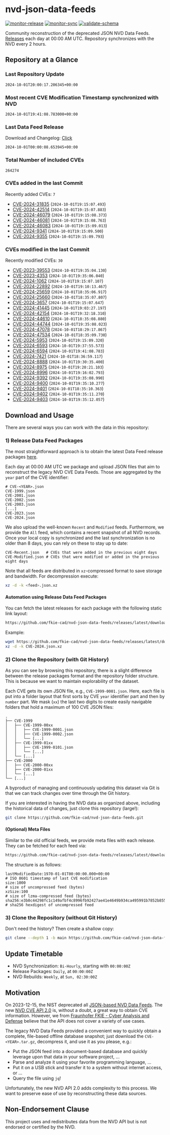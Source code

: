 # nvd-json-data-feeds

[![monitor-release](https://github.com/fkie-cad/nvd-json-data-feeds/actions/workflows/monitor_release.yml/badge.svg)](https://github.com/fkie-cad/nvd-json-data-feeds/actions/workflows/monitor_release.yml)
[![monitor-sync](https://github.com/fkie-cad/nvd-json-data-feeds/actions/workflows/monitor_sync.yml/badge.svg)](https://github.com/fkie-cad/nvd-json-data-feeds/actions/workflows/monitor_sync.yml)
[![validate-schema](https://github.com/fkie-cad/nvd-json-data-feeds/actions/workflows/validate_schema.yml/badge.svg)](https://github.com/fkie-cad/nvd-json-data-feeds/actions/workflows/validate_schema.yml)

Community reconstruction of the deprecated JSON NVD Data Feeds.
[Releases](https://github.com/fkie-cad/nvd-json-data-feeds/releases/latest) each day at 00:00 AM UTC.
Repository synchronizes with the NVD every 2 hours.

## Repository at a Glance

### Last Repository Update

```plain
2024-10-01T20:00:17.206345+00:00
```

### Most recent CVE Modification Timestamp synchronized with NVD

```plain
2024-10-01T19:41:08.783000+00:00
```

### Last Data Feed Release

Download and Changelog: [Click](https://github.com/fkie-cad/nvd-json-data-feeds/releases/latest)

```plain
2024-10-01T00:00:08.653945+00:00
```

### Total Number of included CVEs

```plain
264274
```

### CVEs added in the last Commit

Recently added CVEs: `7`

- [CVE-2024-31835](CVE-2024/CVE-2024-318xx/CVE-2024-31835.json) (`2024-10-01T19:15:07.493`)
- [CVE-2024-42514](CVE-2024/CVE-2024-425xx/CVE-2024-42514.json) (`2024-10-01T19:15:07.883`)
- [CVE-2024-46079](CVE-2024/CVE-2024-460xx/CVE-2024-46079.json) (`2024-10-01T19:15:08.373`)
- [CVE-2024-46081](CVE-2024/CVE-2024-460xx/CVE-2024-46081.json) (`2024-10-01T19:15:08.763`)
- [CVE-2024-46083](CVE-2024/CVE-2024-460xx/CVE-2024-46083.json) (`2024-10-01T19:15:09.013`)
- [CVE-2024-9341](CVE-2024/CVE-2024-93xx/CVE-2024-9341.json) (`2024-10-01T19:15:09.500`)
- [CVE-2024-9355](CVE-2024/CVE-2024-93xx/CVE-2024-9355.json) (`2024-10-01T19:15:09.793`)


### CVEs modified in the last Commit

Recently modified CVEs: `30`

- [CVE-2023-39553](CVE-2023/CVE-2023-395xx/CVE-2023-39553.json) (`2024-10-01T19:35:04.130`)
- [CVE-2023-4353](CVE-2023/CVE-2023-43xx/CVE-2023-4353.json) (`2024-10-01T19:35:06.040`)
- [CVE-2024-1062](CVE-2024/CVE-2024-10xx/CVE-2024-1062.json) (`2024-10-01T19:15:07.107`)
- [CVE-2024-22892](CVE-2024/CVE-2024-228xx/CVE-2024-22892.json) (`2024-10-01T19:10:13.467`)
- [CVE-2024-25659](CVE-2024/CVE-2024-256xx/CVE-2024-25659.json) (`2024-10-01T18:35:06.917`)
- [CVE-2024-25660](CVE-2024/CVE-2024-256xx/CVE-2024-25660.json) (`2024-10-01T18:35:07.807`)
- [CVE-2024-3657](CVE-2024/CVE-2024-36xx/CVE-2024-3657.json) (`2024-10-01T19:15:07.647`)
- [CVE-2024-41445](CVE-2024/CVE-2024-414xx/CVE-2024-41445.json) (`2024-10-01T19:03:27.197`)
- [CVE-2024-42154](CVE-2024/CVE-2024-421xx/CVE-2024-42154.json) (`2024-10-01T19:32:18.310`)
- [CVE-2024-44610](CVE-2024/CVE-2024-446xx/CVE-2024-44610.json) (`2024-10-01T18:35:08.880`)
- [CVE-2024-44744](CVE-2024/CVE-2024-447xx/CVE-2024-44744.json) (`2024-10-01T19:35:08.023`)
- [CVE-2024-47078](CVE-2024/CVE-2024-470xx/CVE-2024-47078.json) (`2024-10-01T18:29:17.867`)
- [CVE-2024-47534](CVE-2024/CVE-2024-475xx/CVE-2024-47534.json) (`2024-10-01T18:35:09.730`)
- [CVE-2024-5953](CVE-2024/CVE-2024-59xx/CVE-2024-5953.json) (`2024-10-01T19:15:09.320`)
- [CVE-2024-6593](CVE-2024/CVE-2024-65xx/CVE-2024-6593.json) (`2024-10-01T19:37:55.573`)
- [CVE-2024-6594](CVE-2024/CVE-2024-65xx/CVE-2024-6594.json) (`2024-10-01T19:41:08.783`)
- [CVE-2024-7421](CVE-2024/CVE-2024-74xx/CVE-2024-7421.json) (`2024-10-01T18:36:59.117`)
- [CVE-2024-8888](CVE-2024/CVE-2024-88xx/CVE-2024-8888.json) (`2024-10-01T19:30:35.400`)
- [CVE-2024-8975](CVE-2024/CVE-2024-89xx/CVE-2024-8975.json) (`2024-10-01T19:20:21.103`)
- [CVE-2024-8996](CVE-2024/CVE-2024-89xx/CVE-2024-8996.json) (`2024-10-01T19:16:02.793`)
- [CVE-2024-9392](CVE-2024/CVE-2024-93xx/CVE-2024-9392.json) (`2024-10-01T19:35:08.990`)
- [CVE-2024-9400](CVE-2024/CVE-2024-94xx/CVE-2024-9400.json) (`2024-10-01T19:35:10.277`)
- [CVE-2024-9401](CVE-2024/CVE-2024-94xx/CVE-2024-9401.json) (`2024-10-01T18:35:10.363`)
- [CVE-2024-9402](CVE-2024/CVE-2024-94xx/CVE-2024-9402.json) (`2024-10-01T19:35:11.270`)
- [CVE-2024-9403](CVE-2024/CVE-2024-94xx/CVE-2024-9403.json) (`2024-10-01T19:35:12.057`)


## Download and Usage

There are several ways you can work with the data in this repository:

### 1) Release Data Feed Packages

The most straightforward approach is to obtain the latest Data Feed release packages [here](https://github.com/fkie-cad/nvd-json-data-feeds/releases/latest).

Each day at 00:00 AM UTC we package and upload JSON files that aim to reconstruct the legacy NVD CVE Data Feeds.
Those are aggregated by the `year` part of the CVE identifier:

```
# CVE-<YEAR>.json
CVE-1999.json
CVE-2001.json
CVE-2002.json
CVE-2003.json
[...]
CVE-2023.json
CVE-2024.json
```

We also upload the well-known `Recent` and `Modified` feeds.
Furthermore, we provide the `All` feed, which contains a recent snapshot of all NVD records.
Once your local copy is synchronized and the last synchronization is no older than 8 days, you can rely on these to stay up to date:

```plain
CVE-Recent.json   # CVEs that were added in the previous eight days
CVE-Modified.json # CVEs that were modified or added in the previous eight days
```

Note that all feeds are distributed in `xz`-compressed format to save storage and bandwidth.
For decompression execute:

```sh
xz -d -k <feed>.json.xz
```

#### Automation using Release Data Feed Packages

You can fetch the latest releases for each package with the following static link layout:

```sh
https://github.com/fkie-cad/nvd-json-data-feeds/releases/latest/download/CVE-<YEAR>.json.xz
```

Example:

```sh
wget https://github.com/fkie-cad/nvd-json-data-feeds/releases/latest/download/CVE-2024.json.xz
xz -d -k CVE-2024.json.xz
```

### 2) Clone the Repository (with Git History)

As you can see by browsing this repository, there is a slight difference between the release packages format and the repository folder structure.
This is because we want to maintain explorability of the dataset.

Each CVE gets its own JSON file, e.g., `CVE-1999-0001.json`.
Here, each file is put into a folder layout that first sorts by CVE `year` identifier part and then by `number` part.
We mask (`xx`) the last two digits to create easily navigable folders that hold a maximum of 100 CVE JSON files:

```plain
.
├── CVE-1999
│   ├── CVE-1999-00xx
│   │   ├── CVE-1999-0001.json
│   │   ├── CVE-1999-0002.json
│   │   └── [...]
│   ├── CVE-1999-01xx
│   │   ├── CVE-1999-0101.json
│   │   └── [...]
│   └── [...]
├── CVE-2000
│   ├── CVE-2000-00xx
│   ├── CVE-2000-01xx
│   └── [...]
└── [...]
```

A byproduct of managing and continuously updating this dataset via Git is that we can track changes over time through the Git history.

If you are interested in having the NVD data as organized above, including the historical data of changes, just clone this repository (large!):

```sh
git clone https://github.com/fkie-cad/nvd-json-data-feeds.git
```

#### (Optional) Meta Files

Similar to the old official feeds, we provide meta files with each release. They can be fetched for each feed via:

```sh
https://github.com/fkie-cad/nvd-json-data-feeds/releases/latest/download/CVE-<YEAR>.meta
```

The structure is as follows:

```plain
lastModifiedDate:1970-01-01T00:00:00.000+00:00                          # ISO 8601 timestamp of last CVE modification
size:1000                                                               # size of uncompressed feed (bytes)
xzSize:100                                                              # size of lzma-compressed feed (bytes)
sha256:e3b0c44298fc1c149afbf4c8996fb92427ae41e4649b934ca495991b7852b855 # sha256 hexdigest of uncompressed feed
```

### 3) Clone the Repository (without Git History)

Don't need the history? Then create a shallow copy:

```sh
git clone --depth 1 -b main https://github.com/fkie-cad/nvd-json-data-feeds.git
```


## Update Timetable

* NVD Synchronization: `Bi-Hourly`, starting with `00:00:00Z`
* Release Packages: `Daily`, at `00:00:00Z`
* NVD Rebuilds: `Weekly`, at `Sun, 02:30:00Z`


## Motivation

On 2023-12-15, the NIST deprecated all [JSON-based NVD Data Feeds](https://nvd.nist.gov/vuln/data-feeds#divRetirementBanner-1).
The new [NVD CVE API 2.0](https://nvd.nist.gov/developers/vulnerabilities) is, without a doubt, a great way to obtain CVE information.
However, we from [Fraunhofer FKIE - Cyber Analysis and Defense](https://www.fkie.fraunhofer.de/en/departments/cad.html) believe that the API does not cover a variety of use cases.

The legacy NVD Data Feeds provided a convenient way to quickly obtain a complete, file-based offline database snapshot; just download the `CVE-<YEAR>.tar.gz`, decompress it, and use it as you please, e.g.:

- Put the JSON feed into a document-based database and quickly leverage upon that data in your software project, ...
- Parse and analyze it using your favorite programming language, ...
- Put it on a USB stick and transfer it to a system without internet access, or ...
- Query the file using `jq`!

Unfortunately, the new NVD API 2.0 adds complexity to this process.
We want to preserve ease of use by reconstructing these data sources.

## Non-Endorsement Clause

This project uses and redistributes data from the NVD API but is not endorsed or certified by the NVD.